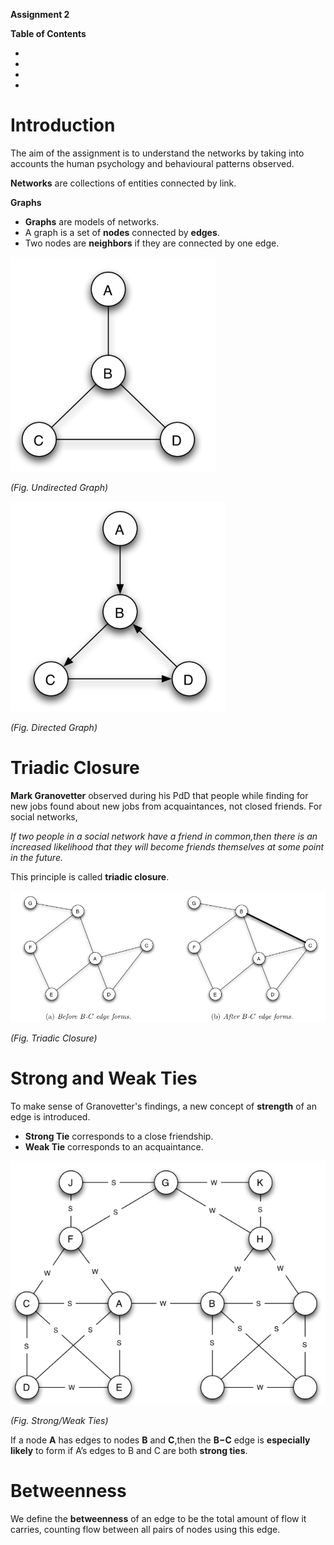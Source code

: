 **Assignment 2**

**Table of Contents**
<!-- TOC -->

- [](#)
- [](#)
- [](#)
- [](#)

<!-- /TOC -->
# Introduction

The aim of the assignment is to understand the networks by taking into accounts the human psychology and behavioural patterns observed.

**Networks** are collections of entities connected by link.

**Graphs**

- **Graphs** are models of networks.
- A graph is a set of **nodes** connected by **edges**.
- Two nodes are **neighbors** if they are connected by one edge.

![Undirected Graph](/HW%202/Images/Undirected%20Graph.png)

*(Fig. Undirected Graph)*

![Directed Graph](/HW%202/Images/Directed%20Graph.png)

*(Fig. Directed Graph)*

# Triadic Closure

**Mark Granovetter** observed during his PdD that people while finding for new jobs found about new jobs from acquaintances, not closed friends. For social networks,

*If two people in a social network have a friend in common,then there is an increased likelihood that they will become friends themselves at some point in the future.*

This principle is called **triadic closure**.

![Triadic Closure](/HW%202/Images/Triadic%20Closure.png)

*(Fig. Triadic Closure)*

# Strong and Weak Ties

To make sense of Granovetter's findings, a new concept of **strength** of an edge is introduced.

- **Strong Tie** corresponds to a close friendship.
- **Weak Tie** corresponds to an acquaintance.

![Strong Weak Ties](/HW%202/Images/Strong%20Weak%20Tie.png)

*(Fig. Strong/Weak Ties)*

If a node **A** has edges to nodes **B** and **C**,then the **B−C** edge is **especially likely** to form if A’s edges to B and C are both **strong ties**.

# Betweenness

We define the  **betweenness** of an edge to be the total amount of flow it carries, counting flow between all pairs of nodes using this edge.